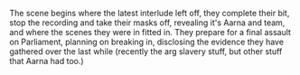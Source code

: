 The scene begins where the latest interlude left off, they complete their bit, stop the recording and take their masks off, revealing it's Aarna and team, and where the scenes they were in fitted in. They prepare for a final assault on Parliament, planning on breaking in, disclosing the evidence they have gathered over the last while (recently the arg slavery stuff, but other stuff that Aarna had too.)